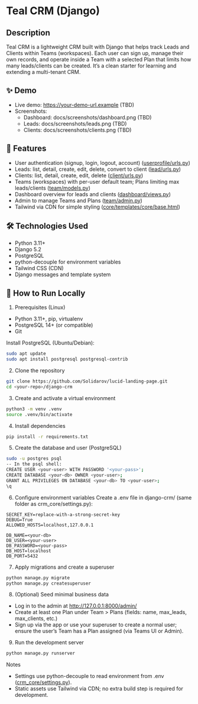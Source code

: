 # Teal CRM (Django)

## Description
Teal CRM is a lightweight CRM built with Django that helps track Leads and Clients within Teams (workspaces). Each user can sign up, manage their own records, and operate inside a Team with a selected Plan that limits how many leads/clients can be created. It’s a clean starter for learning and extending a multi-tenant CRM.

## ✨ Demo
- Live demo: https://your-demo-url.example (TBD)
- Screenshots:
  - Dashboard: docs/screenshots/dashboard.png (TBD)
  - Leads: docs/screenshots/leads.png (TBD)
  - Clients: docs/screenshots/clients.png (TBD)

## 🚀 Features
- User authentication (signup, login, logout, account) ([userprofile/urls.py](userprofile/urls.py))
- Leads: list, detail, create, edit, delete, convert to client ([lead/urls.py](lead/urls.py))
- Clients: list, detail, create, edit, delete ([client/urls.py](client/urls.py))
- Teams (workspaces) with per-user default team; Plans limiting max leads/clients ([team/models.py](team/models.py))
- Dashboard overview for leads and clients ([dashboard/views.py](dashboard/views.py))
- Admin to manage Teams and Plans ([team/admin.py](team/admin.py))
- Tailwind via CDN for simple styling ([core/templates/core/base.html](core/templates/core/base.html))

## 🛠️ Technologies Used
- Python 3.11+
- Django 5.2
- PostgreSQL
- python-decouple for environment variables
- Tailwind CSS (CDN)
- Django messages and template system

## 🏃 How to Run Locally

1) Prerequisites (Linux)
- Python 3.11+, pip, virtualenv
- PostgreSQL 14+ (or compatible)
- Git

Install PostgreSQL (Ubuntu/Debian):
```bash
sudo apt update
sudo apt install postgresql postgresql-contrib
```

2) Clone the repository
```bash
git clone https://github.com/Solidarov/lucid-landing-page.git
cd <your-repo>/django-crm
```

3) Create and activate a virtual environment
```bash
python3 -m venv .venv
source .venv/bin/activate
```

4) Install dependencies
```bash
pip install -r requirements.txt
```

5) Create the database and user (PostgreSQL)
```bash
sudo -u postgres psql
-- In the psql shell:
CREATE USER <your-user> WITH PASSWORD '<your-pass>';
CREATE DATABASE <your-db> OWNER <your-user>;
GRANT ALL PRIVILEGES ON DATABASE <your-db> TO <your-user>;
\q
```

6) Configure environment variables
Create a .env file in django-crm/ (same folder as crm_core/settings.py):
```env
SECRET_KEY=replace-with-a-strong-secret-key
DEBUG=True
ALLOWED_HOSTS=localhost,127.0.0.1

DB_NAME=<your-db>
DB_USER=<your-user>
DB_PASSWORD=<your-pass>
DB_HOST=localhost
DB_PORT=5432
```

7) Apply migrations and create a superuser
```bash
python manage.py migrate
python manage.py createsuperuser
```

8) (Optional) Seed minimal business data
- Log in to the admin at http://127.0.0.1:8000/admin/
- Create at least one Plan under Team > Plans (fields: name, max_leads, max_clients, etc.)
- Sign up via the app or use your superuser to create a normal user; ensure the user’s Team has a Plan assigned (via Teams UI or Admin).

9) Run the development server
```bash
python manage.py runserver
```
Notes
- Settings use python-decouple to read environment from .env ([crm_core/settings.py](crm_core/settings.py)).
- Static assets use Tailwind via CDN; no extra build step is required for development.